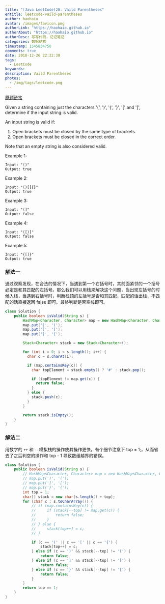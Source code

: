 ```yaml
---
title: "[Java LeetCode]20. Vaild Parentheses"
entitle: leetcode-vaild-parentheses
author: haohaio
avatar: /images/favicon.png
authorLink: "https://haohaio.github.io"
authorAbout: "https://haohaio.github.io"
authorDesc: 写写代码，记记笔记
categories: 数据结构
timestamp: 1545834750
comments: true
date: 2018-12-26 22:32:30
tags:
  - LeetCode
keywords:
description: Vaild Parentheses
photos:
  - /img/tags/leetcode.png
---
```


[原题链接](https://leetcode.com/problems/valid-parentheses/)

Given a string containing just the characters '(', ')', '{', '}', '[' and ']', determine if the input string is valid.

An input string is valid if:

1. Open brackets must be closed by the same type of brackets.
2. Open brackets must be closed in the correct order.

Note that an empty string is also considered valid.

Example 1:

```code
Input: "()"
Output: true
```

Example 2:

```code
Input: "()[]{}"
Output: true
```

Example 3:

```code
Input: "(]"
Output: false
```

Example 4:

```code
Input: "([)]"
Output: false
```

Example 5:

```code
Input: "{[]}"
Output: true
```

### 解法一

通过观察发现，在合法的情况下，当遇到第一个右括号时，其前面紧邻的一个括号必定是和其匹配的左括号。那么我们可以用栈来解决这个问题，当出现左括号的时候入栈，当遇到右括号时，判断栈顶的左括号是否和其匹配，匹配的话出栈，不匹配的话直接返回 false 即可。最终判断是否空栈即可。

```java
class Solution {
    public boolean isValid(String s) {
        HashMap<Character, Character> map = new HashMap<Character, Character>();
        map.put(')', '(');
        map.put(']', '[');
        map.put('}', '{');

        Stack<Character> stack = new Stack<Character>();

        for (int i = 0; i < s.length(); i++) {
          char c = s.charAt(i);

          if (map.containsKey(c)) {
            char topElement = stack.empty() ? '#' : stack.pop();

            if (topElement != map.get(c)) {
              return false;
            }
          } else {
            stack.push(c);
          }
        }

        return stack.isEmpty();
    }
}
```

### 解法二

用数字的 `++` 和 `--`模拟栈的操作使其操作更快。有个细节注意下 top = 1;，从而省去了之后判空的操作和 top - 1 导致数组越界的错误。

```java
class Solution {
    public boolean isValid(String s) {
        // HashMap<Character, Character> map = new HashMap<Character, Character>();
        // map.put(')', '(');
        // map.put(']', '[');
        // map.put('}', '{');
        int top = 1;
        char[] stack = new char[s.length() + top];
        for (char c : s.toCharArray()) {
            // if (map.containsKey(c)) {
            //     if (stack[--top] != map.get(c)) {
            //         return false;
            //     }
            // } else {
            //     stack[top++] = c;
            // }

            if (c == '(' || c == '[' || c == '{') {
                stack[top++] = c;
            } else if (c == ')' && stack[--top] != '(') {
                return false;
            } else if (c == ']' && stack[--top] != '[') {
                return false;
            } else if (c == '}' && stack[--top] != '{') {
                return false;
            }
        }
        return top == 1;
    }
}
```
